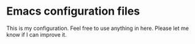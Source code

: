 # Emacs configuration files

This is my configuration. Feel free to use anything in here. Please
let me know if I can improve it.
